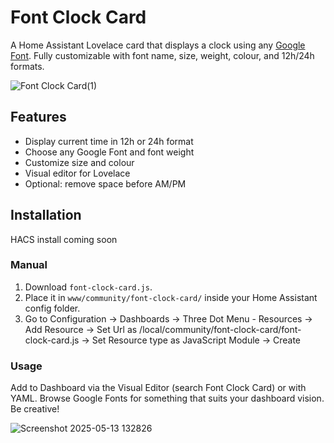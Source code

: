 # Font Clock Card

A Home Assistant Lovelace card that displays a clock using any [Google Font](https://fonts.google.com/). Fully customizable with font name, size, weight, colour, and 12h/24h formats.

![Font Clock Card(1)](https://github.com/user-attachments/assets/474569cb-722d-4445-8c93-5cc5da439911)


## Features

- Display current time in 12h or 24h format
- Choose any Google Font and font weight
- Customize size and colour
- Visual editor for Lovelace
- Optional: remove space before AM/PM

## Installation
HACS install coming soon

### Manual

1. Download `font-clock-card.js`.
2. Place it in `www/community/font-clock-card/` inside your Home Assistant config folder.
3. Go to Configuration → Dashboards → Three Dot Menu - Resources → Add Resource → Set Url as /local/community/font-clock-card/font-clock-card.js → Set Resource type as JavaScript Module → Create

### Usage
Add to Dashboard via the Visual Editor (search Font Clock Card) or with YAML. Browse Google Fonts for something that suits your dashboard vision. Be creative!

![Screenshot 2025-05-13 132826](https://github.com/user-attachments/assets/4ebfbf96-7944-4fcb-aaa7-0c0d5292f605)


